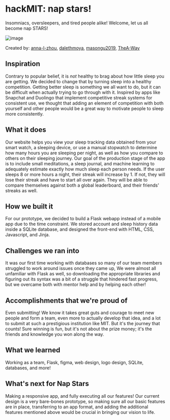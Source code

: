 # hackMIT: nap stars!
Insomniacs, oversleepers, and tired people alike! Welcome, let us all become nap STARS!

![image](https://github.com/anna-l-zhou/hackmit-teamsleep/assets/118085892/efe55b69-1531-40ac-ad1e-eabcf8409a90)




Created by: [anna-l-zhou](https://github.com/anna-l-zhou), [dalethmoya](https://github.com/dalethmoya), [masongu2019](https://github.com/masongu2019), [TheA-Way](https://github.com/TheA-Way)

## Inspiration
Contrary to popular belief, it is _not_ healthy to brag about how little sleep you are getting. We decided to change that by turning sleep into a healthy competition. Getting better sleep is something we all want to do, but it can be difficult when actually trying to go through with it. Inspired by apps like Snapchat and Duolingo that implement competitive streak systems for consistent use, we thought that adding an element of competition with both yourself and other people would be a great way to motivate people to sleep more consistently.

## What it does
Our website helps you view your sleep tracking data obtained from your smart watch, a sleeping device, or use a manual stopwatch to determine how many hours you are sleeping per night, as well as how you compare to others on their sleeping journey. Our goal of the production stage of the app is to include small meditations, a sleep journal, and machine learning to adequately estimate exactly how much sleep each person needs. If the user sleeps 8 or more hours a night, their streak will increase by 1. If not, they will lose their streak and have to start all over again. They will be able to compare themselves against both a global leaderboard, and their friends' streaks as well.

## How we built it
For our prototype, we decided to build a Flask webapp instead of a mobile app due to the time constraint. We stored account and sleep history data inside a SQLite database, and designed the front-end with HTML, CSS, Javascript, and Jinja.

## Challenges we ran into
It was our first time working with databases so many of our team members struggled to work around issues once they came up, We were almost all unfamiliar with Flask as well, so downloading the appropriate libraries and figuring out its syntax was a bit of a struggle that hindered fast progress, but we overcame both with mentor help and by helping each other!

## Accomplishments that we're proud of
Even submitting! We know it takes great guts and courage to meet new people and form a team, even more to actually develop that idea, and a lot to submit at such a prestigious institution like MIT. But it's the journey that counts! Sure winning is fun, but it's not about the prize money; it's the friends and knowledge you won along the way.

## What we learned
Working as a team, Flask, figma, web design, logo design, SQLite, databases, and more!

## What's next for Nap Stars
Making a responsive app, and fully executing all our features! Our current design is a very bare-bones prototype, so making sure all our basic features are in place, transferring to an app format, and adding the additional features mentioned above would be crucial in bringing our vision to life.
